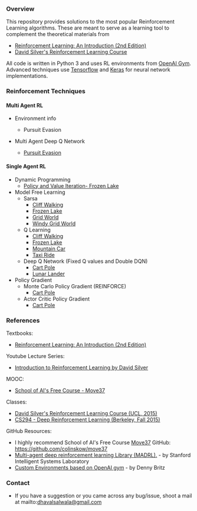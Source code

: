 ### Overview

This repository provides solutions to the most popular Reinforcement Learning algorithms. These are meant to serve as a learning tool to complement the theoretical materials from

- [Reinforcement Learning: An Introduction (2nd Edition)](http://incompleteideas.net/book/RLbook2018.pdf)
- [David Silver's Reinforcement Learning Course](http://www0.cs.ucl.ac.uk/staff/d.silver/web/Teaching.html)

All code is written in Python 3 and uses RL environments from [OpenAI Gym](https://gym.openai.com/). Advanced techniques use [Tensorflow](https://www.tensorflow.org/) and [Keras](https://keras.io/) for neural network implementations.

### Reinforcement Techniques

  #### Multi Agent RL
  
  - Environment info
    - Pursuit Evasion
  
  - Multi Agent Deep Q Network
    - [Pursuit Evasion](https://github.com/dhavalsalwala/rl-algos/blob/master/rltechniques/multi_agent/dqn/run_pursuit.py)

  #### Single Agent RL

- Dynamic Programming
  - [Policy and Value Iteration- Frozen Lake](https://github.com/dhavalsalwala/rl-algos/blob/master/rltechniques/single_agent/dynamic_programming/Run_FrozenLake.py)
- Model Free Learning
  - Sarsa
    - [Cliff Walking](https://github.com/dhavalsalwala/rl-algos/blob/master/rltechniques/single_agent/model_free_learning/sarsa/Run_CliffWalking.py)
    - [Frozen Lake](https://github.com/dhavalsalwala/rl-algos/blob/master/rltechniques/single_agent/model_free_learning/sarsa/Run_FrozenLake.py)
    - [Grid World](https://github.com/dhavalsalwala/rl-algos/blob/master/rltechniques/single_agent/model_free_learning/sarsa/Run_GridWorld.py)
    - [Windy Grid World](https://github.com/dhavalsalwala/rl-algos/blob/master/rltechniques/single_agent/model_free_learning/sarsa/Run_WindyGridWorld.py)
  - Q Learning
    - [Cliff Walking](https://github.com/dhavalsalwala/rl-algos/blob/master/rltechniques/single_agent/model_free_learning/qlearning/Run_CliffWalking.py)
    - [Frozen Lake](https://github.com/dhavalsalwala/rl-algos/blob/master/rltechniques/single_agent/model_free_learning/qlearning/Run_FrozenLake.py)
    - [Mountain Car](https://github.com/dhavalsalwala/rl-algos/blob/master/rltechniques/single_agent/model_free_learning/qlearning/Run_MountainCar.py)
    - [Taxi Ride](https://github.com/dhavalsalwala/rl-algos/blob/master/rltechniques/single_agent/model_free_learning/qlearning/Run_TaxiRide.py)
  - Deep Q Network (Fixed Q values and Double DQN)
    - [Cart Pole](https://github.com/dhavalsalwala/rl-algos/blob/master/rltechniques/single_agent/model_free_learning/dqn/Run_CartPole.py)
    - [Lunar Lander](https://github.com/dhavalsalwala/rl-algos/blob/master/rltechniques/single_agent/model_free_learning/dqn/Run_LunarLander.py)
- Policy Gradient
  - Monte Carlo Policy Gradient (REINFORCE)
    - [Cart Pole](https://github.com/dhavalsalwala/rl-algos/blob/master/rltechniques/single_agent/policy_gradient/Run_CartPole.py)
  - Actor Critic Policy Gradient
    - [Cart Pole](https://github.com/dhavalsalwala/rl-algos/blob/master/rltechniques/single_agent/policy_gradient/Run_CartPole_A2C.py)

### References

Textbooks:

- [Reinforcement Learning: An Introduction (2nd Edition)](http://incompleteideas.net/book/RLbook2018.pdf)

Youtube Lecture Series:

- [Introduction to Reinforcement Learning by David Silver](https://www.youtube.com/watch?v=2pWv7GOvuf0&list=PLqYmG7hTraZDM-OYHWgPebj2MfCFzFObQ)

MOOC:

- [School of AI's Free Course - Move37](https://www.theschool.ai/courses/move-37-course/)

Classes:

- [David Silver's Reinforcement Learning Course (UCL, 2015)](http://www0.cs.ucl.ac.uk/staff/d.silver/web/Teaching.html)
- [CS294 - Deep Reinforcement Learning (Berkeley, Fall 2015)](http://rll.berkeley.edu/deeprlcourse/)

GitHub Resources:

- I highly recommend School of AI's Free Course [Move37](https://www.theschool.ai/courses/move-37-course/)
GitHub: https://github.com/colinskow/move37
- [Multi-agent deep reinforcement learning Library (MADRL).](https://github.com/sisl/MADRL) - by Stanford Intelligent Systems Laboratory
- [Custom Environments based on OpenAI gym](https://github.com/dennybritz/reinforcement-learning/tree/master/lib) - by Denny Britz

### Contact

- If you have a suggestion or you came across any bug/issue, shoot a mail at mailto:dhavalsalwala@gmail.com
